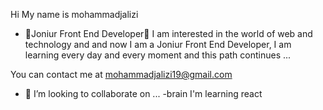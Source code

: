 Hi My name is mohammadjalizi

- 🔭Joniur Front End Developer👨
I am interested in the world of web and technology and  and now I am a Joniur Front End Developer, I am learning every day and every moment and this path continues ...

 You can contact me at mohammadjalizi19@gmail.com
- 👯 I’m looking to collaborate on ...
-brain  I'm learning react


